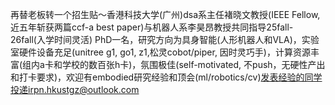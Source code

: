 再替老板转一个招生贴～香港科技大学(广州)dsa系主任褚晓文教授(IEEE Fellow,近五年斩获两篇ccf-a best paper)与机器人系李昊昂教授共同指导25fall-26fall(入学时间灵活) PhD一名，研究方向为具身智能(人形机器人和VLA)，实验室硬件设备充足(unitree g1, go1, z1,松灵cobot/piper, 因时灵巧手)，计算资源丰富(组内a卡和学校的数百张h卡)，氛围极佳(self-motivated, 不push，无硬性产出和打卡要求)，欢迎有embodied研究经验和顶会(ml/robotics/cv)发表经验的同学投递irpn.hkustgz@outlook.com
